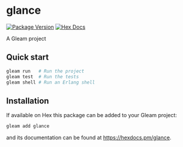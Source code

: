 # glance

[![Package Version](https://img.shields.io/hexpm/v/glance)](https://hex.pm/packages/glance)
[![Hex Docs](https://img.shields.io/badge/hex-docs-ffaff3)](https://hexdocs.pm/glance/)

A Gleam project

## Quick start

```sh
gleam run   # Run the project
gleam test  # Run the tests
gleam shell # Run an Erlang shell
```

## Installation

If available on Hex this package can be added to your Gleam project:

```sh
gleam add glance
```

and its documentation can be found at <https://hexdocs.pm/glance>.
